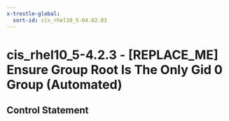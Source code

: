 ```yaml
---
x-trestle-global:
  sort-id: cis_rhel10_5-04.02.03
---
```


# cis_rhel10_5-4.2.3 - \[REPLACE_ME\] Ensure Group Root Is The Only Gid 0 Group (Automated)

## Control Statement
